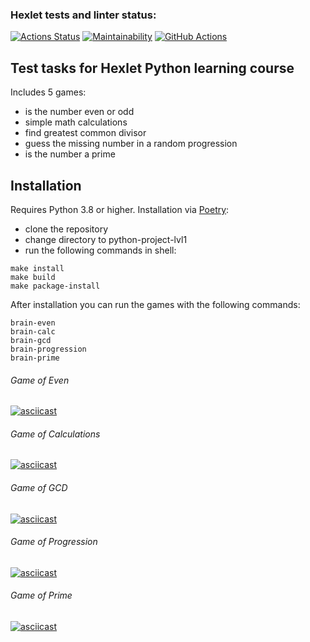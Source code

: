### Hexlet tests and linter status:
[![Actions Status](https://github.com/nteir/python-project-lvl1/workflows/hexlet-check/badge.svg)](https://github.com/nteir/python-project-lvl1/actions)
[![Maintainability](https://api.codeclimate.com/v1/badges/51dee76498ccf908e6c6/maintainability)](https://codeclimate.com/github/nteir/python-project-lvl1/maintainability)
[![GitHub Actions](https://github.com/nteir/python-project-lvl1/actions/workflows/github-actions.yml/badge.svg)](https://github.com/nteir/python-project-lvl1/actions/workflows/github-actions.yml)

Test tasks for Hexlet Python learning course
--------------------------------------------

Includes 5 games:
* is the number even or odd
* simple math calculations
* find greatest common divisor
* guess the missing number in a random progression
* is the number a prime

Installation
------------

Requires Python 3.8 or higher.
Installation via [Poetry](https://python-poetry.org/):
* clone the repository
* change directory to python-project-lvl1
* run the following commands in shell:
```
make install
make build
make package-install
```

After installation you can run the games with the following commands:
```
brain-even
brain-calc
brain-gcd
brain-progression
brain-prime
```

###### Game of Even
[![asciicast](https://asciinema.org/a/LFMlLD30eRhaRCS5kq00mjwEk.svg)](https://asciinema.org/a/LFMlLD30eRhaRCS5kq00mjwEk)

###### Game of Calculations
[![asciicast](https://asciinema.org/a/WrM10e0Thy1iRHj3lMzhzdPuM.svg)](https://asciinema.org/a/WrM10e0Thy1iRHj3lMzhzdPuM)

###### Game of GCD
[![asciicast](https://asciinema.org/a/cFajrBPeR5fR07ZpYpNDgpwua.svg)](https://asciinema.org/a/cFajrBPeR5fR07ZpYpNDgpwua)

###### Game of Progression
[![asciicast](https://asciinema.org/a/DJK1O2AiM4q6vXy07cTrc6ib7.svg)](https://asciinema.org/a/DJK1O2AiM4q6vXy07cTrc6ib7)

###### Game of Prime
[![asciicast](https://asciinema.org/a/P0R41agxTqfBqRVn9KMjmsryS.svg)](https://asciinema.org/a/P0R41agxTqfBqRVn9KMjmsryS)